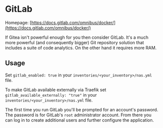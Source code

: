 # GitLab

Homepage:
[https://docs.gitlab.com/omnibus/docker/](https://docs.gitlab.com/omnibus/docker/)

If Gitea isn't powerful enough for you then consider GitLab. It's a much more powerful
(and consequently bigger) Git repository solution that includes a suite of code
analytics. On the other hand it requires more RAM.

## Usage

Set `gitlab_enabled: true` in your `inventories/<your_inventory>/nas.yml` file.

To make GitLab available externally via Traefik set
`gitlab_available_externally: "true"` in your `inventories/<your_inventory>/nas.yml`
file.

The first time you run GitLab you'll be prompted for an account's password. The password
is for GitLab's `root` administrator account. From there you can log in to create
additional users and further configure the application.
